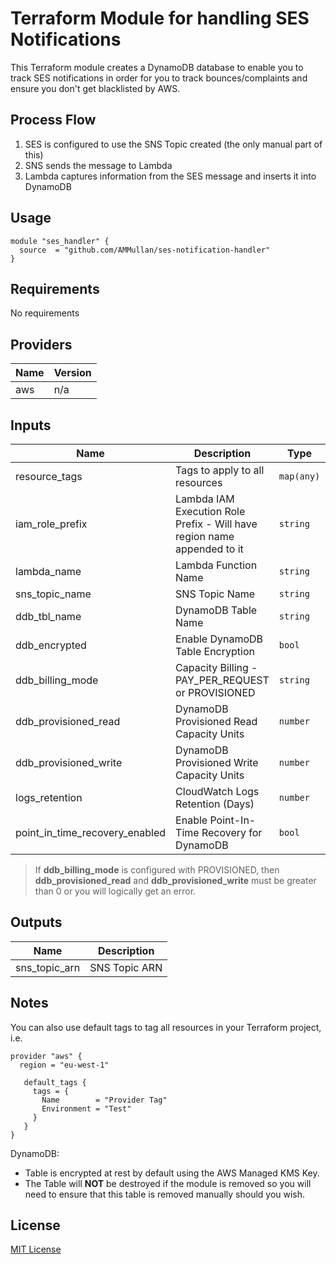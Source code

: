# Terraform Module for handling SES Notifications

This Terraform module creates a DynamoDB database to enable you to track SES notifications in order for you to track bounces/complaints and ensure you don't get blacklisted by AWS.

## Process Flow
1. SES is configured to use the SNS Topic created (the only manual part of this)
2. SNS sends the message to Lambda
3. Lambda captures information from the SES message and inserts it into DynamoDB

## Usage
```hcl
module "ses_handler" {
  source  = "github.com/AMMullan/ses-notification-handler"
}
```

## Requirements

No requirements

## Providers

| Name | Version |
|------|---------|
| aws | n/a |

## Inputs

| Name | Description | Type | Default | Required |
|------|-------------|------|---------|----------|
| resource\_tags | Tags to apply to all resources | `map(any)` | {} | no |
| iam\_role\_prefix | Lambda IAM Execution Role Prefix - Will have region name appended to it | `string` | SESNotificationHandler | no |
| lambda\_name | Lambda Function Name | `string` | SESNotificationHandler | no |
| sns\_topic\_name | SNS Topic Name | `string` | SESNotificationHandler | no |
| ddb\_tbl\_name | DynamoDB Table Name | `string` | SESNotificationHandler | no |
| ddb\_encrypted | Enable DynamoDB Table Encryption | `bool` | true | no |
| ddb\_billing\_mode | Capacity Billing - PAY_PER_REQUEST or PROVISIONED | `string` | PAY_PER_REQUEST | no |
| ddb\_provisioned\_read | DynamoDB Provisioned Read Capacity Units | `number` | 0 | no |
| ddb\_provisioned\_write | DynamoDB Provisioned Write Capacity Units | `number` | 0 | no |
| logs\_retention | CloudWatch Logs Retention (Days) | `number` | 180 | no |
| point\_in\_time\_recovery\_enabled | Enable Point-In-Time Recovery for DynamoDB | `bool` | false | no |

> If **ddb_billing_mode** is configured with PROVISIONED, then **ddb_provisioned_read** and **ddb_provisioned_write** must be greater than 0 or you will logically get an error.

## Outputs

| Name | Description |
|------|-------------|
| sns\_topic\_arn | SNS Topic ARN |

## Notes
You can also use default tags to tag all resources in your Terraform project, i.e.
```hcl
provider "aws" {
  region = "eu-west-1"

   default_tags {
     tags = {
       Name        = "Provider Tag"
       Environment = "Test"
     }
   }
}
```
DynamoDB:
 * Table is encrypted at rest by default using the AWS Managed KMS Key.
 * The Table will **NOT** be destroyed if the module is removed so you will need to ensure that this table is removed manually should you wish.

## License

[MIT License](LICENSE)
